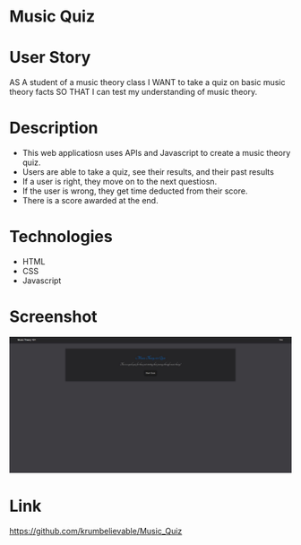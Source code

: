 # Music Quiz

# User Story

AS A student of a music theory class
I WANT to take a quiz on basic music theory facts
SO THAT I can test my understanding of music theory.

# Description

- This web applicatiosn uses APIs and Javascript to create a music theory quiz.
- Users are able to take a quiz, see their results, and their past results
- If a user is right, they move on to the next questiosn.
- If the user is wrong, they get time deducted from their score.
- There is a score awarded at the end.

# Technologies

- HTML
- CSS
- Javascript

# Screenshot

![My Image](./assets/images/MusicQuiz.JPG)

# Link

https://github.com/krumbelievable/Music_Quiz
